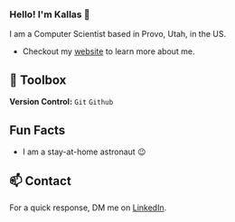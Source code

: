 ### Hello! I'm Kallas 👋

I am a Computer Scientist based in Provo, Utah, in the US.
- Checkout my [website](https://kallasmazura.com) to learn more about me.


## 🧰 Toolbox

**Version Control:** `Git` `Github`


## Fun Facts

- I am a stay-at-home astronaut 😉


## 📫 Contact

For a quick response, DM me on [LinkedIn](https://www.linkedin.com/in/brightmazura). 
